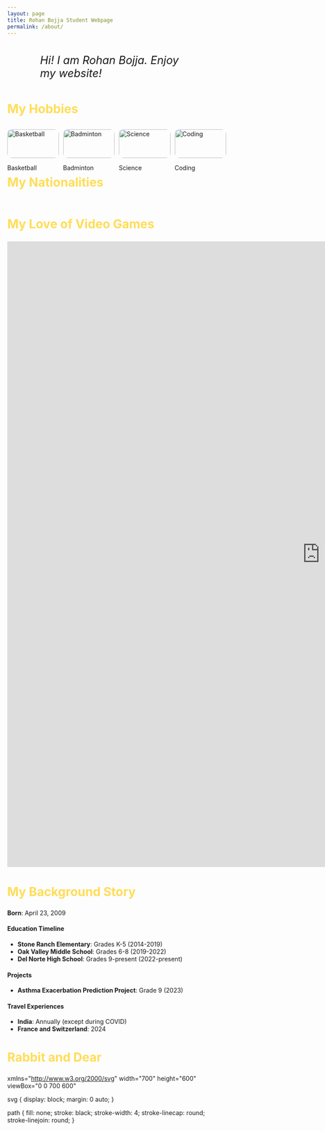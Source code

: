 ```yaml
---
layout: page
title: Rohan Bojja Student Webpage
permalink: /about/
---
```


<link href="https://fonts.googleapis.com/css2?family=Caveat:wght@600&display=swap" rel="stylesheet">
<link href="https://fonts.googleapis.com/css2?family=Raleway:wght@700&display=swap" rel="stylesheet">
<style>

    body {
        background: linear-gradient(135deg, #0f2027, #2c5364, #88d3ce);
        color: white;
        font-family: 'Caveat', 'Courier New', monospace;
        text-align: center;
        margin: 0;
    }

    h1 {
        margin-top: 50px;
        font-family: 'Raleway', sans-serif;
        font-size: 4em;
        text-shadow: 2px 2px 4px rgba(0,0,0,0.5);
    }

    h2 {
        font-family: 'Raleway', sans-serif;
        font-size: 2em;
        color: #ffdd57;
    }

    .description-box {
        margin: 30px auto;
        padding: 10px;
        background: rgba(255, 255, 255, 0.1);
        border-radius: 15px;
        width: 70%;
        max-width: 500px;
        font-size: 1.8em;
        font-family: 'Raleway', sans-serif;
    }

    .icon-container {
        display: flex;
        justify-content: space-evenly;
        margin-top: 30px;
        gap: 10px;
    }

    .icon-item {
        width: 150px;
        transition: transform 0.3s ease;
    }

    .icon-item:hover {
        transform: scale(1.1);
    }

    .flag-container {
        display: flex;
        justify-content: space-around;
        margin-top: 20px;
    }

    .flag-item {
        width: 150px;
        transition: transform 0.3s ease;
    }

    .flag-item:hover {
        transform: scale(1.1);
    }

    img {
        width: 100%;
        height: auto;
        border-radius: 10px;
    }
</style>


<div class="description-box">
    <i>Hi! I am Rohan Bojja. Enjoy my website!</i>
</div>


<h2>My Hobbies</h2>
<div class="icon-container">
    <div class="icon-item">
        <img src="https://upload.wikimedia.org/wikipedia/commons/7/7a/Basketball.png" alt="Basketball" title="Basketball">
        <p>Basketball</p>
    </div>
    <div class="icon-item">
        <img src="https://png.pngtree.com/png-clipart/20201216/original/pngtree-badminton-ball-pie-combination-cartoon-clipart-png-image_5701340.jpg" alt="Badminton" title="Badminton">
        <p>Badminton</p>
    </div>
    <div class="icon-item">
        <img src="https://upload.wikimedia.org/wikipedia/commons/thumb/6/64/Base_pair_GC.svg/282px-Base_pair_GC.svg.png" alt="Science" title="Science">
        <p>Science</p>
    </div>
    <div class="icon-item">
        <img src="https://upload.wikimedia.org/wikipedia/commons/thumb/3/39/C_Hello_World_Program.png/290px-C_Hello_World_Program.png" alt="Coding" title="Coding">
        <p>Coding</p>
    </div>
</div>


<h2>My Nationalities</h2>
<div class="flag-container" id="flagContainer">

</div>

<script>

    var container = document.getElementById("flagContainer");


    var living_in_the_world = [
        {"flag": "https://upload.wikimedia.org/wikipedia/en/thumb/4/41/Flag_of_India.svg/255px-Flag_of_India.svg.png", "greeting": "Namaste", "description": "Indian Flag"},
        {"flag": "https://upload.wikimedia.org/wikipedia/en/thumb/a/a4/Flag_of_the_United_States.svg/255px-Flag_of_the_United_States.svg.png", "greeting": "Hello", "description": "American Flag"}
    ];


    living_in_the_world.forEach(function(item) {
        var flagItem = document.createElement("div");
        flagItem.classList.add("flag-item");
        flagItem.innerHTML = `<img src="${item.flag}" alt="${item.description}" title="${item.greeting}"><p>${item.description}</p>`;
        container.appendChild(flagItem);
    });
</script>

<h2> My Love of Video Games </h2>
<embed src="https://next.junni.co.jp" style="width:1440; height: 1440;">


<h2>My Background Story</h2>

**Born**: April 23, 2009

#### Education Timeline
- **Stone Ranch Elementary**: Grades K-5 (2014-2019)
- **Oak Valley Middle School**: Grades 6-8 (2019-2022)
- **Del Norte High School**: Grades 9-present (2022-present)

#### Projects
- **Asthma Exacerbation Prediction Project**: Grade 9 (2023)

#### Travel Experiences
- **India**: Annually (except during COVID)
- **France and Switzerland**: 2024


<h2> Rabbit and Dear </h2>

xmlns="http://www.w3.org/2000/svg" width="700" height="600" viewBox="0 0 700 600"
    <path id="path5419" d="m 627.55727,563.46269 -34.09265,-47.72968 39.14342,27.7792 z"/>
    <path id="path4232" d="m 602.30346,512.19745 -8.83884,3.53556 39.14342,27.7792 z"/>
    <path id="path4236" d="m 602.30346,512.19745 -8.83884,3.53556 -1.26268,-35.35533 z"/>
    <path id="path4240" d="m 564.92782,487.19618 28.5368,28.53683 -1.26268,-35.35533 z"/>
    <path id="path4244" d="m 564.92782,487.19618 11.11167,-17.42511 16.16245,10.60661 z"/>
    <path id="path4248" d="m 564.92782,487.19618 11.11167,-17.42511 -22.72842,-7.3236 z"/>
    <path id="path4252" d="m 561.13975,454.11368 14.89974,15.65739 -22.72842,-7.3236 z"/>
    <path id="path4628" d="m 561.13975,454.11368 -6.17169,-8.62832 -1.65699,16.96211 z"/>
    <path id="path4632" d="m 538.28261,426.25654 16.68545,19.22882 -1.65699,16.96211 z"/>
    <path id="path4634" d="m 564.92782,487.19618 -70.67404,-28.1394 59.05729,3.39069 z"/>
    <path id="path4636" d="m 538.49925,425.41047 -44.24547,33.64631 59.05729,3.39069 z"/>
    <path id="path4644" d="m 538.49925,425.41047 -44.24547,33.64631 15.843,-45.89502 z"/>
    <path id="path4646" d="m 435.99925,426.83904 58.25453,32.21774 15.843,-45.89502 z"/>
    <path id="path4648" d="m 435.99925,426.83904 60.75453,-44.56797 13.343,30.89069 z"/>
    <path id="path4656" d="m 435.99925,426.83904 60.75453,-44.56797 -74.51414,21.60498 z"/>
    <path id="path4658" d="m 452.42782,338.9819 44.32596,43.28917 -74.51414,21.60498 z"/>
    <path id="path4660" d="m 452.42782,338.9819 44.32596,43.28917 -10.94271,-34.82359 z"/>
    <path id="path4662" d="m 511.71353,386.12476 -14.95975,-3.85369 -10.94271,-34.82359 z"/>
    <path id="path4672" d="m 452.42782,338.9819 -61.38833,0.43203 31.20015,64.46212 z"/>
    <path id="path4674" d="m 376.71353,406.83904 14.32596,-67.42511 31.20015,64.46212 z"/>
    <path id="path4676" d="m 376.71353,406.83904 -7.10261,29.00346 52.62872,-31.96645 z"/>
    <path id="path4678" d="m 435.28496,425.41047 -65.67404,10.43203 52.62872,-31.96645 z"/>
    <path id="path4688" d="m 376.71353,406.83904 14.32596,-67.42511 -25.22842,-11.25217 z"/>
    <path id="path4690" d="m 376.71353,406.83904 -52.10261,-4.56797 41.20015,-74.10931 z"/>
    <path id="path4692" d="m 376.71353,406.83904 -52.10261,-4.56797 44.05729,34.46212 z"/>
    <path id="path4694" d="m 313.85639,422.55333 10.75453,-20.28226 44.05729,34.46212 z"/>
    <path id="path4704" d="m 318.1421,328.9819 6.46882,73.28917 41.20015,-74.10931 z"/>
    <path id="path4706" d="m 318.1421,328.9819 6.46882,73.28917 -48.08556,-20.53788 z"/>
    <path id="path4708" d="m 313.1421,422.55333 11.46882,-20.28226 -48.08556,-20.53788 z"/>
    <path id="path4729" d="m 313.1421,422.55333 -48.53118,-12.42512 11.91444,-28.39502 z"/>
    <path id="path4731" d="m 318.1421,328.9819 -68.53118,-38.85369 26.91444,91.60498 z"/>
    <path id="path4733" d="m 215.99924,358.26761 33.61168,-68.1394 26.91444,91.60498 z"/>
    <path id="path4735" d="m 215.99924,358.26761 -2.81689,21.8606 63.34301,1.60498 z"/>
    <path id="path4743" d="m 264.57067,410.41047 -51.38832,-30.28226 63.34301,1.60498 z"/>
    <path id="path4747" d="m 264.57067,410.41047 -51.38832,-30.28226 1.20015,17.31927 z"/>
    <path id="path4749" d="m 264.57067,410.41047 -33.53118,16.8606 -16.65699,-29.82359 z"/>
    <path id="path4755" d="m 209.57067,408.9819 21.46882,18.28917 -16.65699,-29.82359 z"/>
    <path id="path4757" d="m 191.71353,396.12476 21.46882,-15.99655 1.20015,17.31927 z"/>
    <path id="path4776" d="m 191.71353,396.12476 21.46882,-15.99655 -42.37128,5.8907 z"/>
    <path id="path4778" d="m 191.71353,396.12476 -12.10261,16.14631 -8.79985,-26.25216 z"/>
    <path id="path4780" d="m 209.57067,408.9819 21.46882,18.28917 -32.37128,3.03355 z"/>
    <path id="path4799" d="m 191.71353,396.12476 -12.10261,16.14631 12.62872,-1.25216 z"/>
    <path id="path4801" d="m 215.99924,358.26761 33.61168,-68.1394 -54.51413,26.60498 z"/>
    <path id="path4818" d="m 197.42781,276.83904 52.18311,13.28917 -54.51413,26.60498 z"/>
    <path id="path4820" d="m 183.85639,428.9819 -4.24547,-16.71083 12.62872,-1.25216 z"/>
    <path id="path4828" d="m 179.57067,388.26761 21.46882,-15.99655 -32.37128,3.03355 z"/>
    <path id="path4830" d="m 183.85639,428.9819 -6.24547,28.28917 10.62872,-10.82359 z"/>


svg {
  display: block;
  margin: 0 auto;
}

path {
  fill: none;
  stroke: black;
  stroke-width: 4;
  stroke-linecap: round;
  stroke-linejoin: round;
}

<script>
var paths = [
  {id: '#path5419', d: 'm 574.27172,479 0,-15.65736 -32.82996,4.54569 z'},
  {id: '#path4232', d: 'm 574.27172,479 -23.23351,25.75889 -9.59645,-36.87056 z'},
  {id: '#path4236', d: 'm 506.33896,522.43656 44.69925,-17.67767 -9.59645,-36.87056 z'},
  {id: '#path4240', d: 'm 506.33896,522.43656 18.18275,-51.26524 16.92005,-3.28299 z'},
  {id: '#path4244', d: 'm 545.22983,415.36039 -20.70812,55.81093 16.92005,-3.28299 z'},
  {id: '#path4248', d: 'm 545.22983,415.36039 -20.70812,55.81093 -29.04189,-24.74873 z'},
  {id: '#path4252', d: 'm 506.33896,522.43656 18.18275,-51.26524 -29.86566,-26.49728 z'},
  {id: '#path4628', d: 'm 545.22983,415.36039 -61.77955,-47.7605 12.02954,78.8227 z'},
  {id: '#path4632', d: 'm 506.33896,522.43656 -23.24582,-0.55095 11.56291,-77.21157 z'},
  {id: '#path4634', d: 'm 545.22983,415.36039 -61.77955,-47.7605 46.6724,-16.53444 z'},
  {id: '#path4636', d: 'm 463.08697,427.86039 20.36331,-60.2605 12.02954,78.8227 z'},
  {id: '#path4644', d: 'm 439.55325,458.86513 43.53989,63.02048 11.56291,-77.21157 z'},
  {id: '#path4646', d: 'm 439.55325,458.86513 22.11132,-30.90809 32.99148,16.717 z'},
  {id: '#path4648', d: 'm 439.55325,458.86513 43.53989,63.02048 -78.07995,-18.99728 z'},
  {id: '#path4656', d: 'm 395.26754,536.00799 87.8256,-14.12238 -78.07995,-18.99728 z'},
  {id: '#path4658', d: 'm 395.26754,536.00799 -47.1744,-29.83667 56.92005,-3.28299 z'},
  {id: '#path4660', d: 'm 395.26754,536.00799 -47.1744,-29.83667 -20.22281,21.71701 z'},
  {id: '#path4662', d: 'm 439.55325,458.86513 -30.74582,10.87762 -3.79424,33.14558 z'},
  {id: '#path4672', d: 'm 355.26754,495.2937 53.53989,-25.55095 -3.79424,33.14558 z'},
  {id: '#path4674', d: 'm 355.26754,495.2937 53.53989,-25.55095 -60.9371,8.14558 z'},
  {id: '#path4676', d: 'm 378.83897,465.2937 29.96846,4.44905 -60.9371,8.14558 z'},
  {id: '#path4678', d: 'm 378.83897,465.2937 29.96846,4.44905 -35.9371,-23.99728 z'},
  {id: '#path4688', d: 'm 438.83897,458.15084 -30.03154,11.59191 -35.9371,-23.99728 z'},
  {id: '#path4690', d: 'm 438.83897,458.15084 22.8256,-29.83666 -88.79424,17.43129 z'},
  {id: '#path4692', d: 'm 416.69611,410.2937 44.96846,18.02048 -88.79424,17.43129 z'},
  {id: '#path4694', d: 'm 416.69611,410.2937 44.96846,18.02048 21.20576,-60.42585 z'},
  {id: '#path4704', d: 'm 499.51554,316.07468 -16.06526,51.52521 46.6724,-16.53444 z'},
  {id: '#path4706', d: 'm 499.51554,316.07468 -16.06526,51.52521 -46.89903,-36.53444 z'},
  {id: '#path4708', d: 'm 417.37268,408.93182 66.0776,-41.33193 -46.89903,-36.53444 z'},
  {id: '#path4729', d: 'm 499.51554,316.07468 -33.20812,-40.61765 -29.75617,55.60842 z'},
  {id: '#path4731', d: 'm 400.94411,254.64611 65.36331,20.81092 -29.75617,55.60842 z'},
  {id: '#path4733', d: 'm 400.94411,254.64611 -42.49383,99.38235 78.10097,-22.96301 z'},
  {id: '#path4735', d: 'm 417.37268,413.21754 -58.9224,-59.18908 78.10097,-22.96301 z'},
  {id: '#path4743', d: 'm 417.37268,413.21754 -58.9224,-59.18908 12.38668,89.17985 z'},
  {id: '#path4747', d: 'm 308.08697,438.21754 50.36331,-84.18908 12.38668,89.17985 z'},
  {id: '#path4749', d: 'm 308.08697,438.21754 50.36331,-84.18908 -48.32761,-19.39158 z'},
  {id: '#path4755', d: 'm 400.94411,254.64611 -42.49383,99.38235 2.38668,-65.10587 z'},
  {id: '#path4757', d: 'm 309.51554,333.93182 48.93474,20.09664 2.38668,-65.10587 z'},
  {id: '#path4776', d: 'm 308.08697,438.21754 -26.06526,-84.18908 28.10096,-19.39158 z'},
  {id: '#path4778', d: 'm 309.51554,333.93182 -11.06526,-83.47479 62.38668,38.46556 z'},
  {id: '#path4780', d: 'm 235.22983,324.64611 46.79188,29.38235 28.10096,-19.39158 z'},
  {id: '#path4799', d: 'm 235.22983,324.64611 46.79188,29.38235 -64.75618,47.75128 z'},
  {id: '#path4801', d: 'm 240.94412,431.07468 41.07759,-77.04622 -64.75618,47.75128 z'},
  {id: '#path4818', d: 'm 240.94412,431.07468 41.07759,-77.04622 25.24382,84.89414 z'},
  {id: '#path4820', d: 'm 240.94412,431.07468 24.64902,30.81092 41.67239,-22.963 z'},
  {id: '#path4822', d: 'm 256.65841,508.93182 8.93473,-47.04622 41.67239,-22.963 z'},
  {id: '#path4824', d: 'm 240.94412,431.07468 24.64902,30.81092 -41.18475,24.17986 z'},
  {id: '#path4858', d: 'm 242.37269,498.21754 23.22045,-36.33194 -41.18475,24.17986 z'},
  {id: '#path4860', d: 'm 241.65841,498.21754 23.93473,-36.33194 -9.75618,47.037 z'},
  {id: '#path4862', d: 'm 235.58698,508.57468 -10.70813,34.73949 30.95811,-34.39157 z'},
  {id: '#path4864', d: 'm 249.51555,534.64611 -24.6367,8.66806 30.95811,-34.39157 z'},
  {id: '#path4866', d: 'm 234.8727,508.21754 -9.99385,35.09663 -21.18475,-9.39157 z'},
  {id: '#path4878', d: 'm 235.58698,508.57468 6.43473,-9.54622 13.81525,9.89414 z'},
  {id: '#path4880', d: 'm 235.58698,508.57468 6.43473,-9.54622 -16.18475,-12.963 z'},
  {id: '#path4961', d: 'm 235.58698,508.57468 -37.1367,-12.40336 27.38668,-10.10586 z'},
  {id: '#path5128', d: 'm 235.58698,508.57468 -35.70813,4.02521 -1.18475,-15.82014 z'},
  {id: '#path5130', d: 'm 188.44412,507.50325 11.43473,5.09664 -1.18475,-15.82014 z'},
  {id: '#path5136', d: 'm 400.94411,254.64611 -48.9224,0.81092 8.81525,33.46556 z'},
  {id: '#path5138', d: 'm 296.6584,251.07468 55.36331,4.38235 8.81525,33.46556 z'},
  {id: '#path5140', d: 'm 309.51554,333.93182 -11.06526,-83.47479 -65.47046,74.17985 z'},
  {id: '#path5142', d: 'm 245.94411,238.93182 52.50617,11.52521 -65.47046,74.17985 z'},
  {id: '#path5144', d: 'm 235.22983,324.64611 -40.35098,0.81092 22.38668,76.32271 z'},
  {id: '#path5166', d: 'm 235.22983,324.64611 -40.35098,0.81092 21.67239,-58.67729 z'},
  {id: '#path5168', d: 'm 245.94411,238.93182 -31.06526,30.09664 18.10097,55.60842 z'},
  {id: '#path5170', d: 'm 245.94411,238.93182 -31.06526,30.09664 -15.47046,-40.10587 z'},
  {id: '#path5172', d: 'm 195.22982,329.64611 19.64903,-60.61765 -15.47046,-40.10587 z'},
  {id: '#path5174', d: 'm 195.22982,329.64611 -9.63668,-57.76051 13.81525,-42.96301 z'},
  {id: '#path5176', d: 'm 169.51553,212.50325 16.07761,59.38235 13.81525,-42.96301 z'},
  {id: '#path5186', d: 'm 169.51553,212.50325 16.07761,59.38235 -50.47046,-45.82015 z'},
  {id: '#path5188', d: 'm 169.51553,212.50325 -33.2081,-19.90336 -1.18475,33.46556 z'},
  {id: '#path5190', d: 'm 169.51553,212.50325 -33.2081,-19.90336 30.24382,-10.82015 z'},
  {id: '#path5200', d: 'm 169.51553,212.50325 28.93476,13.66807 -31.89904,-44.39158 z'},
  {id: '#path5202', d: 'm 213.08696,196.78896 -14.63667,29.38236 -31.89904,-44.39158 z'},
  {id: '#path5204', d: 'm 213.08696,196.78896 -7.49381,-37.7605 -39.0419,22.75128 z'},
  {id: '#path5206', d: 'm 213.08696,196.78896 -7.49381,-37.7605 31.67239,45.60842 z'},
  {id: '#path5208', d: 'm 213.08696,196.78896 -14.63667,29.38236 38.81525,-19.39158 z'},
  {id: '#path5258', d: 'm 213.08696,196.78896 -7.49381,-37.7605 31.67239,45.60842 z'},
  {id: '#path5260', d: 'm 255.9441,158.93182 -50.35095,0.0966 31.67239,45.60842 z'},
  {id: '#path5262', d: 'm 245.22982,238.21753 -46.77953,-12.04621 38.81525,-19.39158 z'},
  {id: '#path5270', d: 'm 245.22982,238.21753 47.50618,-40.2605 -55.47046,8.82271 z'},
  {id: '#path5272', d: 'm 245.22982,238.21753 47.50618,-40.2605 4.1724,52.75128 z'},
  {id: '#path5286', d: 'm 255.94411,160.00324 36.79189,37.95379 -55.47046,8.82271 z'},
  {id: '#path5288', d: 'm 270.94411,147.86038 21.79189,50.09665 28.81525,-22.24872 z'},
  {id: '#path5296', d: 'm 310.58697,148.21752 36.79189,-0.61763 -25.82761,28.10842 z'},
  {id: '#path5298', d: 'm 310.58697,148.21752 -40.70811,0.4538 51.67239,27.03699 z'},
  {id: '#path5306', d: 'm 310.58697,148.21752 36.79189,-0.61763 -24.75618,-22.96301 z'},
  {id: '#path5310', d: 'm 349.1584,132.86038 -1.77954,14.73951 -24.75618,-22.96301 z'},
  {id: '#path5316', d: 'm 349.1584,132.86038 -4.63668,-14.18906 -21.89904,5.96556 z'},
  {id: '#path5324', d: 'm 270.94411,147.86038 21.79189,50.09665 28.81525,-22.24872 z'},
  {id: '#path5341', d: 'm 255.58697,160.00323 14.29189,-11.33191 23.10096,49.89413 z'},
  {id: '#path5343', d: 'm 310.58697,148.21752 -40.70811,0.4538 52.38668,-23.6773 z'},
  {id: '#path5345', d: 'm 293.08697,96.431806 -23.20811,52.239514 52.38668,-23.6773 z'},
  {id: '#path5357', d: 'm 293.08697,96.431806 41.0776,9.739514 -11.89903,18.8227 z'},
  {id: '#path5359', d: 'm 293.08697,96.431806 41.0776,9.739514 -12.97046,-43.6773 z'},
  {id: '#path5361', d: 'm 345.58697,65.003235 -11.4224,41.168085 -12.97046,-43.6773 z'},
];

var timeline = anime.timeline({ autoplay: true, direction: 'alternate', loop: true });

paths.forEach(function(path, index) {
  timeline
  .add({
    targets: path.id,
    d: {
      value: path.d,
      duration: 1000,
      easing: 'easeInOutQuad'
    },
    offset: 1000 + 10 * index
  });
});

timeline
  .add({
    targets: 'path:first-child',
    opacity: {
      value: 1,
      duration: 1000,
      easing: 'easeInOutQuad'
    },
    offset: 2000 + 10 * paths.length
  });
<script>